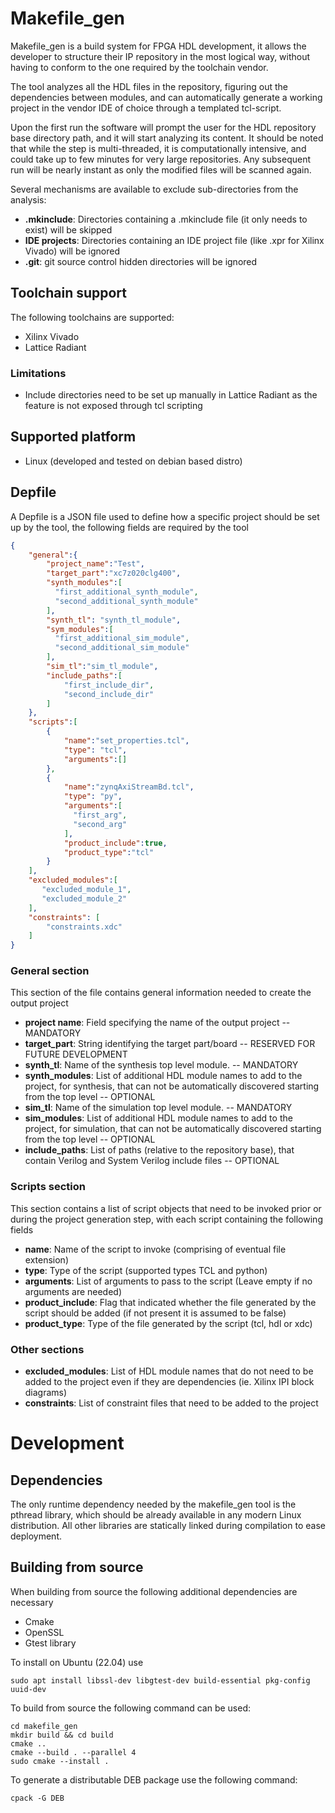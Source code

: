 # Makefile_gen

Makefile_gen is a build system for FPGA HDL development, it allows the developer to structure their
IP repository in the most logical way, without having to conform to the one required by the toolchain vendor.

The tool analyzes all the HDL files in the repository, figuring out the dependencies between modules, and can automatically generate 
a working project in the vendor IDE of choice through a templated tcl-script.

Upon the first run the software will prompt the user for the HDL repository base directory path, and it will start analyzing its content.
It should be noted that while the step is multi-threaded, it is computationally intensive, and could take up to few minutes for very large repositories.
Any subsequent run will be nearly instant as only the modified files will be scanned again.

Several mechanisms are available to exclude sub-directories from the analysis:

- **.mkinclude**: Directories containing a .mkinclude file (it only needs to exist) will be skipped
- **IDE projects**: Directories containing an IDE project file (like .xpr for Xilinx Vivado) will be ignored
- **.git**: git source control hidden directories will be ignored

## Toolchain support

The following toolchains are supported:

- Xilinx Vivado
- Lattice Radiant

### Limitations

- Include directories need to be set up manually in Lattice Radiant as the feature is not exposed through tcl scripting

## Supported platform

- Linux (developed and tested on debian based distro)

## Depfile

A Depfile is a JSON file used to define how a specific project should be set up by the tool, the following fields are
required by the tool

```json
{
    "general":{
        "project_name":"Test",
        "target_part":"xc7z020clg400",
	    "synth_modules":[
          "first_additional_synth_module", 
          "second_additional_synth_module"
        ],
        "synth_tl": "synth_tl_module",
        "sym_modules":[
          "first_additional_sim_module",
          "second_additional_sim_module"
        ],
        "sim_tl":"sim_tl_module",
        "include_paths":[
            "first_include_dir",
            "second_include_dir"
        ]
    },
    "scripts":[
        {
            "name":"set_properties.tcl",
            "type": "tcl",
            "arguments":[]
        },
        {
            "name":"zynqAxiStreamBd.tcl",
            "type": "py",
            "arguments":[
              "first_arg",
              "second_arg"
            ],
            "product_include":true,
            "product_type":"tcl"
        }
    ],
    "excluded_modules":[
       "excluded_module_1",
       "excluded_module_2"
    ],
    "constraints": [
        "constraints.xdc"
    ]
}
```

### General section
This section of the file contains general information needed to create the output project

- **project name**: Field specifying the name of the output project -- MANDATORY
- **target_part**: String identifying the target part/board -- RESERVED FOR FUTURE DEVELOPMENT
- **synth_tl**: Name of the synthesis top level module. -- MANDATORY
- **synth_modules**: List of additional HDL module names to add to the project, for synthesis, that can not be automatically discovered starting from the top level -- OPTIONAL
- **sim_tl**: Name of the simulation top level module. -- MANDATORY
- **sim_modules**: List of additional HDL module names to add to the project,  for simulation, that can not be automatically discovered starting from the top level -- OPTIONAL
- **include_paths**: List of paths (relative to the repository base), that contain Verilog and System Verilog include files -- OPTIONAL

### Scripts section
This section contains a list of script objects that need to be invoked prior or during the project generation step, with each script containing the following fields

- **name**: Name of the script to invoke (comprising of eventual file extension)
- **type**: Type of the script (supported types TCL and python)
- **arguments**: List of arguments to pass to the script (Leave empty if no arguments are needed) 
- **product_include**: Flag that indicated whether the file generated by the script should be added (if not present it is assumed to be false)
- **product_type**: Type of the file generated by the script (tcl, hdl or xdc)

### Other sections

- **excluded_modules**: List of HDL module names that do not need to be added to the project even if they are dependencies (ie. Xilinx IPI block diagrams)
- **constraints**: List of constraint files that need to be added to the project


# Development

## Dependencies

The only runtime dependency needed by the makefile_gen tool is the pthread library, which should be already available in any modern Linux distribution.
All other libraries are statically linked during compilation to ease deployment.


## Building from source

When building from source the following additional dependencies are necessary

- Cmake
- OpenSSL
- Gtest library

To install on Ubuntu (22.04) use
```shell
sudo apt install libssl-dev libgtest-dev build-essential pkg-config uuid-dev
```

To build from source the following command can be used:

```shell
cd makefile_gen
mkdir build && cd build
cmake ..
cmake --build . --parallel 4
sudo cmake --install .
```
To generate a distributable DEB package use the following command:

```shell
cpack -G DEB
```
